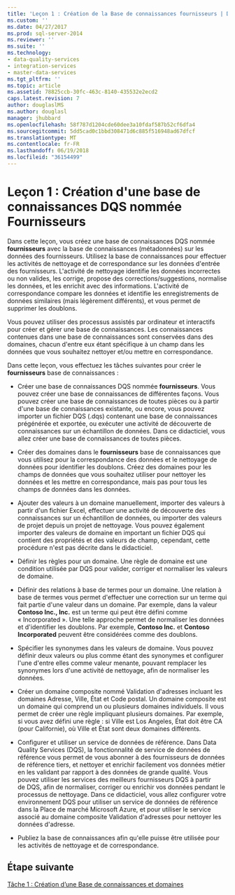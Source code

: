 ```yaml
---
title: 'Leçon 1 : Création de la Base de connaissances fournisseurs | Documents Microsoft'
ms.custom: ''
ms.date: 04/27/2017
ms.prod: sql-server-2014
ms.reviewer: ''
ms.suite: ''
ms.technology:
- data-quality-services
- integration-services
- master-data-services
ms.tgt_pltfrm: ''
ms.topic: article
ms.assetid: 78825ccb-30fc-463c-8140-435532e2ecd2
caps.latest.revision: 7
author: douglaslMS
ms.author: douglasl
manager: jhubbard
ms.openlocfilehash: 58f787d1204cde60dee3a10fdaf587b52cf6dfa4
ms.sourcegitcommit: 5dd5cad0c1bbd308471d6c885f516948ad67dfcf
ms.translationtype: MT
ms.contentlocale: fr-FR
ms.lasthandoff: 06/19/2018
ms.locfileid: "36154499"
---
```

# <a name="lesson-1-creating-the-suppliers-dqs-knowledge-base"></a>Leçon 1 : Création d'une base de connaissances DQS nommée Fournisseurs
  Dans cette leçon, vous créez une base de connaissances DQS nommée **fournisseurs** avec la base de connaissances (métadonnées) sur les données des fournisseurs. Utilisez la base de connaissances pour effectuer les activités de nettoyage et de correspondance sur les données d'entrée des fournisseurs. L'activité de nettoyage identifie les données incorrectes ou non valides, les corrige, propose des corrections/suggestions, normalise les données, et les enrichit avec des informations. L'activité de correspondance compare les données et identifie les enregistrements de données similaires (mais légèrement différents), et vous permet de supprimer les doublons.  
  
 Vous pouvez utiliser des processus assistés par ordinateur et interactifs pour créer et gérer une base de connaissances. Les connaissances contenues dans une base de connaissances sont conservées dans des domaines, chacun d'entre eux étant spécifique à un champ dans les données que vous souhaitez nettoyer et/ou mettre en correspondance.  
  
 Dans cette leçon, vous effectuez les tâches suivantes pour créer le **fournisseurs** base de connaissances :  
  
-   Créer une base de connaissances DQS nommée **fournisseurs**. Vous pouvez créer une base de connaissances de différentes façons. Vous pouvez créer une base de connaissances de toutes pièces ou à partir d'une base de connaissances existante, ou encore, vous pouvez importer un fichier DQS (.dqs) contenant une base de connaissances prégénérée et exportée, ou exécuter une activité de découverte de connaissances sur un échantillon de données. Dans ce didacticiel, vous allez créer une base de connaissances de toutes pièces.  
  
-   Créer des domaines dans le **fournisseurs** base de connaissances que vous utilisez pour la correspondance des données et le nettoyage de données pour identifier les doublons. Créez des domaines pour les champs de données que vous souhaitez utiliser pour nettoyer les données et les mettre en correspondance, mais pas pour tous les champs de données dans les données.  
  
-   Ajouter des valeurs à un domaine manuellement, importer des valeurs à partir d'un fichier Excel, effectuer une activité de découverte des connaissances sur un échantillon de données, ou importer des valeurs de projet depuis un projet de nettoyage. Vous pouvez également importer des valeurs de domaine en important un fichier DQS qui contient des propriétés et des valeurs de champ, cependant, cette procédure n'est pas décrite dans le didacticiel.  
  
-   Définir les règles pour un domaine. Une règle de domaine est une condition utilisée par DQS pour valider, corriger et normaliser les valeurs de domaine.  
  
-   Définir des relations à base de termes pour un domaine. Une relation à base de termes vous permet d'effectuer une correction sur un terme qui fait partie d'une valeur dans un domaine. Par exemple, dans la valeur **Contoso Inc., Inc.** est un terme qui peut être défini comme « Incorporated ». Une telle approche permet de normaliser les données et d'identifier les doublons. Par exemple, **Contoso Inc.** et **Contoso Incorporated** peuvent être considérées comme des doublons.  
  
-   Spécifier les synonymes dans les valeurs de domaine. Vous pouvez définir deux valeurs ou plus comme étant des synonymes et configurer l'une d'entre elles comme valeur menante, pouvant remplacer les synonymes lors d'une activité de nettoyage, afin de normaliser les données.  
  
-   Créer un domaine composite nommé Validation d'adresses incluant les domaines Adresse, Ville, État et Code postal. Un domaine composite est un domaine qui comprend un ou plusieurs domaines individuels. Il vous permet de créer une règle impliquant plusieurs domaines. Par exemple, si vous avez défini une règle : si Ville est Los Angeles, État doit être CA (pour Californie), où Ville et État sont deux domaines différents.  
  
-   Configurer et utiliser un service de données de référence. Dans Data Quality Services (DQS), la fonctionnalité de service de données de référence vous permet de vous abonner à des fournisseurs de données de référence tiers, et nettoyer et enrichir facilement vos données métier en les validant par rapport à des données de grande qualité. Vous pouvez utiliser les services des meilleurs fournisseurs DQS à partir de DQS, afin de normaliser, corriger ou enrichir vos données pendant le processus de nettoyage. Dans ce didacticiel, vous allez configurer votre environnement DQS pour utiliser un service de données de référence dans la Place de marché Microsoft Azure, et pour utiliser le service associé au domaine composite Validation d'adresses pour nettoyer les données d'adresse.  
  
-   Publiez la base de connaissances afin qu'elle puisse être utilisée pour les activités de nettoyage et de correspondance.  
  
## <a name="next-step"></a>Étape suivante  
 [Tâche 1 : Création d’une Base de connaissances et domaines](../../2014/tutorials/task-1-creating-a-knowledge-base-and-domains.md)  
  
  